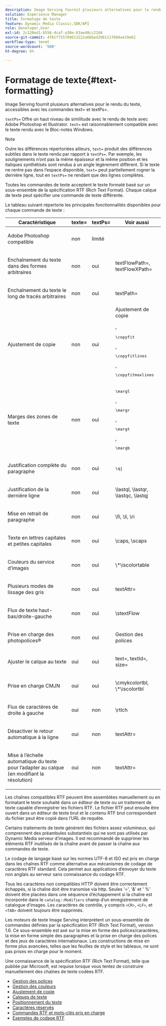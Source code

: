 ```yaml
---
description: Image Serving fournit plusieurs alternatives pour le rendu du texte, accessibles avec les commandes text= et textPs=.
solution: Experience Manager
title: Formatage de texte
feature: Dynamic Media Classic,SDK/API
role: Developer,User
exl-id: 2c120ed1-b556-4caf-a30e-63ae48cc2104
source-git-commit: 4f81f755789613222a66bed2961117604ae19e62
workflow-type: tm+mt
source-wordcount: '560'
ht-degree: 6%

---
```


# Formatage de texte{#text-formatting}

Image Serving fournit plusieurs alternatives pour le rendu du texte, accessibles avec les commandes text= et textPs=.

`textPs=` Offre un haut niveau de similitude avec le rendu de texte avec Adobe Photoshop et Illustrator. `text=` est raisonnablement compatible avec le texte rendu avec le Bloc-notes Windows.

>[!NOTE]
>
>Outre les différences répertoriées ailleurs, `text=` produit des différences subtiles dans le texte rendu par rapport à `textPs=`. Par exemple, les soulignements n’ont pas la même épaisseur et la même position et les italiques synthétisés sont rendus à un angle légèrement différent. Si le texte ne rentre pas dans l’espace disponible, `text=` peut partiellement rogner la dernière ligne, tout en `textPs=` ne rendant que des lignes complètes.

Toutes les commandes de texte acceptent le texte formaté basé sur un sous-ensemble de la spécification RTF (Rich Text Format). Chaque calque de texte peut spécifier une commande de texte différente.

Le tableau suivant répertorie les principales fonctionnalités disponibles pour chaque commande de texte :

<table id="table_9C41CBDA94C24805B538E5049B0137C6"> 
 <thead> 
  <tr> 
   <th class="entry"> <b> Caractéristique</b> </th> 
   <th class="entry"> <b> texte=</b> </th> 
   <th class="entry"> <b> textPs=</b> </th> 
   <th class="entry"> <b> Voir aussi</b> </th> 
  </tr> 
 </thead>
 <tbody> 
  <tr> 
   <td> <p> Adobe Photoshop compatible </p> </td> 
   <td> <p> non </p> </td> 
   <td> <p> limité </p> </td> 
   <td> <p> </p> </td> 
  </tr> 
  <tr> 
   <td> <p>Enchaînement du texte dans des formes arbitraires </p> </td> 
   <td> <p>non </p> </td> 
   <td> <p>oui </p> </td> 
   <td> <p>textFlowPath=, textFlowXPath= </p> </td> 
  </tr> 
  <tr> 
   <td> <p>Enchaînement du texte le long de tracés arbitraires </p> </td> 
   <td> <p>non </p> </td> 
   <td> <p>oui </p> </td> 
   <td> <p>textPath= </p> </td> 
  </tr> 
  <tr> 
   <td> <p>Ajustement de copie </p> </td> 
   <td> <p>non </p> </td> 
   <td> <p>oui </p> </td> 
   <td> Ajustement de copie <p>, <pre>\copyfit</pre>, <pre>\copyfitlines</pre>, <pre>\copyfitmaxlines</pre> </p> </td> 
  </tr> 
  <tr> 
   <td> <p>Marges des zones de texte </p> </td> 
   <td> <p>non </p> </td> 
   <td> <p>oui </p> </td> 
   <td> <p><pre>\margl</pre>, <pre>\margr</pre>, <pre>\margt</pre>, <pre>\margb</pre> </p> </td> 
  </tr> 
  <tr> 
   <td> <p>Justification complète du paragraphe </p> </td> 
   <td> <p>non </p> </td> 
   <td> <p>oui </p> </td> 
   <td> <p><pre>\qj</pre> </p> </td> 
  </tr> 
  <tr> 
   <td> <p>Justification de la dernière ligne </p> </td> 
   <td> <p>non </p> </td> 
   <td> <p>oui </p> </td> 
   <td> <p>\lastql, \lastqr, \lastqc, \lastqj </p> </td> 
  </tr> 
  <tr> 
   <td> <p>Mise en retrait de paragraphe </p> </td> 
   <td> <p>non </p> </td> 
   <td> <p>oui </p> </td> 
   <td> <p>\fi, \li, \ri </p> </td> 
  </tr> 
  <tr> 
   <td> <p>Texte en lettres capitales et petites capitales </p> </td> 
   <td> <p>non </p> </td> 
   <td> <p>oui </p> </td> 
   <td> <p>\caps, \scaps </p> </td> 
  </tr> 
  <tr> 
   <td> <p>Couleurs du service d’images </p> </td> 
   <td> <p>non </p> </td> 
   <td> <p>oui </p> </td> 
   <td> <p>\*\iscolortable </p> </td> 
  </tr> 
  <tr> 
   <td> <p>Plusieurs modes de lissage des gris </p> </td> 
   <td> <p>non </p> </td> 
   <td> <p>oui </p> </td> 
   <td> <p>textAttr= </p> </td> 
  </tr> 
  <tr> 
   <td> <p>Flux de texte haut-bas/droite-gauche </p> </td> 
   <td> <p>non </p> </td> 
   <td> <p>oui </p> </td> 
   <td> <p>\stextFlow </p> </td> 
  </tr> 
  <tr> 
   <td> <p>Prise en charge des photopolices® </p> </td> 
   <td> <p>non </p> </td> 
   <td> <p>oui </p> </td> 
   <td> Gestion des polices </td> 
  </tr> 
  <tr> 
   <td> <p>Ajuster le calque au texte </p> </td> 
   <td> <p>oui </p> </td> 
   <td> <p>oui </p> </td> 
   <td> <p>text=, textId=, size= </p> </td> 
  </tr> 
  <tr> 
   <td> <p>Prise en charge CMJN </p> </td> 
   <td> <p>oui </p> </td> 
   <td> <p>oui </p> </td> 
   <td> <p>\cmykcolortbl, \*\iscolortbl </p> </td> 
  </tr> 
  <tr> 
   <td> <p>Flux de caractères de droite à gauche </p> </td> 
   <td> <p>oui </p> </td> 
   <td> <p>non </p> </td> 
   <td> <p>\rtlch </p> </td> 
  </tr> 
  <tr> 
   <td> <p>Désactiver le retour automatique à la ligne </p> </td> 
   <td> <p>oui </p> </td> 
   <td> <p>non </p> </td> 
   <td> <p>textAttr= </p> </td> 
  </tr> 
  <tr> 
   <td> <p>Mise à l’échelle automatique du texte pour l’adapter au calque (en modifiant la résolution) </p> </td> 
   <td> <p>oui </p> </td> 
   <td> <p>non </p> </td> 
   <td> <p>textAttr= </p> </td> 
  </tr> 
 </tbody> 
</table>

Les chaînes compatibles RTF peuvent être assemblées manuellement ou en formatant le texte souhaité dans un éditeur de texte ou un traitement de texte capable d’enregistrer les fichiers RTF. Le fichier RTF peut ensuite être ouvert dans un éditeur de texte brut et le contenu RTF brut correspondant du fichier peut être copié dans l’URL de requête.

Certains traitements de texte génèrent des fichiers assez volumineux, qui comprennent des préambules substantiels qui ne sont pas utilisés par Dynamic Media serveur d’images. Il est recommandé de supprimer les éléments RTF inutilisés de la chaîne avant de passer la chaîne aux commandes de texte.

Le codage de langage basé sur les normes UTF-8 et ISO est pris en charge dans les chaînes RTF comme alternative aux mécanismes de codage de caractères RTF standard. Cela permet aux applications d’envoyer du texte non anglais au serveur sans connaissance du codage RTF.

Tous les caractères non compatibles HTTP doivent être correctement échappés, si la chaîne doit être transmise via http. Seules &#39;=&#39;, &#39;&amp;&#39; et &#39; %&#39; doivent être placées dans une séquence d’échappement si la chaîne est incorporée dans le `catalog::Modifiers` champ d’un enregistrement de catalogue d’images. Les caractères de contrôle, y compris `<CR>`, `<LF>`, et `<TAB>` doivent toujours être supprimés.

Les moteurs de texte Image Serving interprètent un sous-ensemble de commandes définies par la spécification RTF (Rich Text Format), version 1.6. Ce sous-ensemble est axé sur la mise en forme des polices/caractères, la mise en forme simple des paragraphes et la prise en charge des polices et des jeux de caractères internationaux. Les constructions de mise en forme plus avancées, telles que les feuilles de style et les tableaux, ne sont pas prises en charge pour le moment.

Une connaissance de la spécification RTF (Rich Text Format), telle que publiée par Microsoft, est requise lorsque vous tentez de construire manuellement des chaînes de texte codées RTF.

* [Gestion des polices](r-font-handling.md)
* [Gestion des couleurs](r-color-handling.md)
* [Ajustement de copie](r-copy-fitting.md)
* [Calques de texte](r-text-layers.md)
* [Positionnement du texte](r-text-positioning.md)
* [Caractères réservés](r-reserved-characters.md)
* [Commandes RTF et mots-clés pris en charge](c-supported-rtf-commands-and-keywords/c-supported-rtf-commands-and-keywords.md)
* [Exemples de codage RTF](r-rtf-encoding-examples.md)
